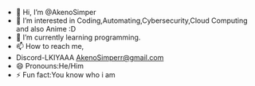 - 👋 Hi, I’m @AkenoSimper
- 👀 I’m interested in Coding,Automating,Cybersecurity,Cloud Computing and also Anime :D
- 🌱 I’m currently learning programming.
- 📫 How to reach me,
- Discord-LKIYAAA AkenoSimperr@gmail.com
- 😄 Pronouns:He/Him
- ⚡ Fun fact:You know who i am

<!---
AkenoSimper/AkenoSimper is a ✨ special ✨ repository because its `README.md` (this file) appears on your GitHub profile.
You can click the Preview link to take a look at your changes.
--->
